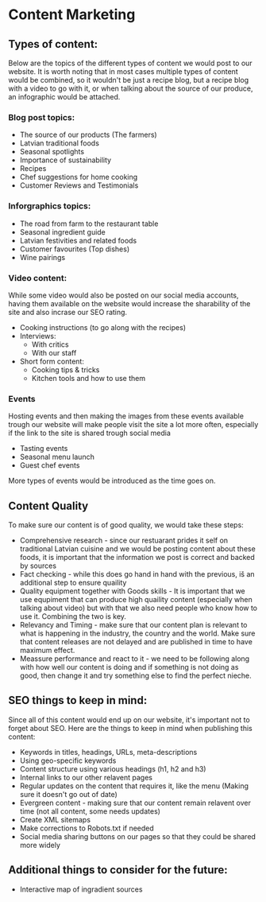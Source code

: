 # Content Marketing
## Types of content:
Below are the topics of the different types of content we would post to our website. It is worth noting that in most cases multiple types of content would be combined, so it wouldn't be just a recipe blog, but a recipe blog with a video to go with it, or when talking about the source of our produce, an infographic would be attached.

### Blog post topics:
  + The source of our products (The farmers)
  + Latvian traditional foods
  + Seasonal spotlights
  + Importance of sustainability
  + Recipes
  + Chef suggestions for home cooking
  + Customer Reviews and Testimonials

### Inforgraphics topics:
  + The road from farm to the restaurant table
  + Seasonal ingredient guide
  + Latvian festivities and related foods
  + Customer favourites (Top dishes)
  + Wine pairings

### Video content:
While some video would also be posted on our social media accounts, having them available on the website would increase the sharability of the site and also incrase our SEO rating.
  + Cooking instructions (to go along with the recipes)
  + Interviews:
    - With critics
    - With our staff
  + Short form content:
    - Cooking tips & tricks
    - Kitchen tools and how to use them

### Events
Hosting events and then making the images from these events available trough our website will make people visit the site a lot more often, especially if the link to the site is shared trough social media
  + Tasting events
  + Seasonal menu launch
  + Guest chef events

More types of events would be introduced as the time goes on.

## Content Quality
To make sure our content is of good quality, we would take these steps:
  + Comprehensive research - since our restuarant prides it self on traditional Latvian cuisine and we would be posting content about these foods, it is important that the information we post is correct and backed by sources
  + Fact checking - while this does go hand in hand with the previous, iš an additional step to ensure quaility
  + Quality equipment together with Goods skills - It is important that we use equpiment that can produce high quaility content (especially when talking about video) but with that we also need people who know how to use it. Combining the two is key.
  + Relevancy and Timing - make sure that our content plan is relevant to what is happening in the industry, the country and the world. Make sure that content releases are not delayed and are published in time to have maximum effect.
  + Meassure performance and react to it - we need to be following along with how well our content is doing and if something is not doing as good, then change it and try something else to find the perfect nieche.

## SEO things to keep in mind:
Since all of this content would end up on our website, it's important not to forget about SEO. Here are the things to keep in mind when publishing this content:
  + Keywords in titles, headings, URLs, meta-descriptions
  + Using geo-specific keywords 
  + Content structure using various headings (h1, h2 and h3)
  + Internal links to our other relavent pages
  + Regular updates on the content that requires it, like the menu (Making sure it doesn't go out of date)
  + Evergreen content - making sure that our content remain relavent over time (not all content, some needs updates)
  + Create XML sitemaps
  + Make corrections to Robots.txt if needed
  + Social media sharing buttons on our pages so that they could be shared more widely

## Additional things to consider for the future:
  + Interactive map of ingradient sources
